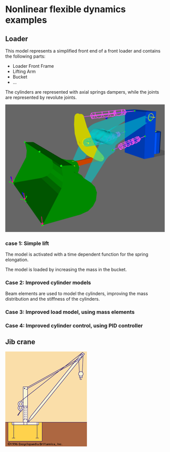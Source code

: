 # Nonlinear flexible dynamics examples

## Loader  
This model represents a simplified front end of a front loader and contains the following parts:
* Loader Front Frame
* Lifting Arm
* Bucket
* ...

The cylinders are represented with axial springs dampers, while the joints are represented by revolute joints.

![loader](../images/loader_model.png)

### case 1: Simple lift
The model is activated with a time dependent function for the spring elongation.

The model is loaded by increasing the mass in the bucket.

### Case 2: Improved cylinder models
Beam elements are used to model the cylinders, improving the mass distribution and the stiffness of the cylinders.


### Case 3: Improved load model, using mass elements

### Case 4: Improved cylinder control, using PID controller


## Jib crane
![job_crane](../images/jib_crane.png)


